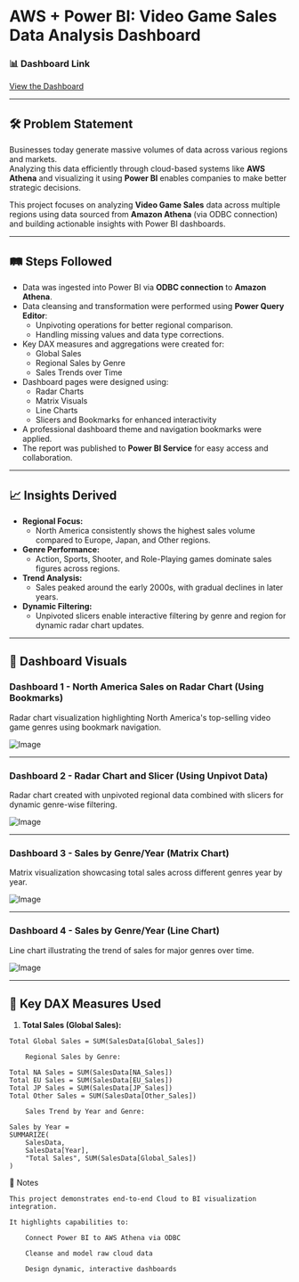# AWS + Power BI: Video Game Sales Data Analysis Dashboard

### 📊 Dashboard Link
[View the Dashboard](https://app.powerbi.com/links/lJjbRsoFrf?ctid=902549a3-b690-4dc6-b1fc-d8522ac75e80&pbi_source=linkShare)

---

## 🛠 Problem Statement

Businesses today generate massive volumes of data across various regions and markets.  
Analyzing this data efficiently through cloud-based systems like **AWS Athena** and visualizing it using **Power BI** enables companies to make better strategic decisions.

This project focuses on analyzing **Video Game Sales** data across multiple regions using data sourced from **Amazon Athena** (via ODBC connection) and building actionable insights with Power BI dashboards.

---

## 🛤 Steps Followed

- Data was ingested into Power BI via **ODBC connection** to **Amazon Athena**.
- Data cleansing and transformation were performed using **Power Query Editor**:
  - Unpivoting operations for better regional comparison.
  - Handling missing values and data type corrections.
- Key DAX measures and aggregations were created for:
  - Global Sales
  - Regional Sales by Genre
  - Sales Trends over Time
- Dashboard pages were designed using:
  - Radar Charts
  - Matrix Visuals
  - Line Charts
  - Slicers and Bookmarks for enhanced interactivity
- A professional dashboard theme and navigation bookmarks were applied.
- The report was published to **Power BI Service** for easy access and collaboration.

---

## 📈 Insights Derived

- **Regional Focus:**
  - North America consistently shows the highest sales volume compared to Europe, Japan, and Other regions.
- **Genre Performance:**
  - Action, Sports, Shooter, and Role-Playing games dominate sales figures across regions.
- **Trend Analysis:**
  - Sales peaked around the early 2000s, with gradual declines in later years.
- **Dynamic Filtering:**
  - Unpivoted slicers enable interactive filtering by genre and region for dynamic radar chart updates.

---

## 📸 Dashboard Visuals

### Dashboard 1 - North America Sales on Radar Chart (Using Bookmarks)

Radar chart visualization highlighting North America's top-selling video game genres using bookmark navigation.

![Image](https://github.com/user-attachments/assets/a1ffa3ba-c29a-49db-8935-402aa589a410)

---

### Dashboard 2 - Radar Chart and Slicer (Using Unpivot Data)

Radar chart created with unpivoted regional data combined with slicers for dynamic genre-wise filtering.

![Image](https://github.com/user-attachments/assets/d45c240d-d254-48f5-aaf1-6216b8ca6415)

---

### Dashboard 3 - Sales by Genre/Year (Matrix Chart)

Matrix visualization showcasing total sales across different genres year by year.

![Image](https://github.com/user-attachments/assets/4f3897ff-5645-47c1-8792-47a39a2cd415)

---

### Dashboard 4 - Sales by Genre/Year (Line Chart)

Line chart illustrating the trend of sales for major genres over time.

![Image](https://github.com/user-attachments/assets/86848fab-87cb-47bb-aaff-55e2b2d566ea)

---

## 🧠 Key DAX Measures Used

1. **Total Sales (Global Sales):**
```DAX
Total Global Sales = SUM(SalesData[Global_Sales])

    Regional Sales by Genre:

Total NA Sales = SUM(SalesData[NA_Sales])
Total EU Sales = SUM(SalesData[EU_Sales])
Total JP Sales = SUM(SalesData[JP_Sales])
Total Other Sales = SUM(SalesData[Other_Sales])

    Sales Trend by Year and Genre:

Sales by Year = 
SUMMARIZE(
    SalesData,
    SalesData[Year],
    "Total Sales", SUM(SalesData[Global_Sales])
)
```


📢 Notes

    This project demonstrates end-to-end Cloud to BI visualization integration.

    It highlights capabilities to:

        Connect Power BI to AWS Athena via ODBC

        Cleanse and model raw cloud data

        Design dynamic, interactive dashboards

 
